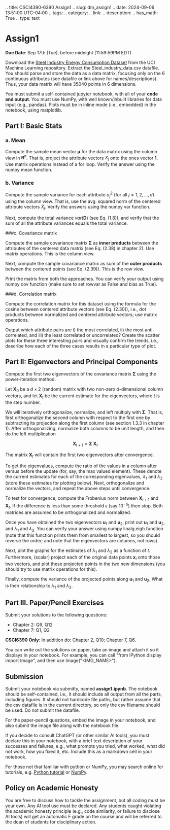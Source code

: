 .. title: CSCI4390-6390 Assign1
.. slug: dm_assign1
.. date: 2024-09-06 13:51:00 UTC-04:00
.. tags:
.. category:
.. link:
.. description:
.. has_math: True
.. type: text


# Assign1

**Due Date**: Sep 17th (Tue), before midnight (11:59:59PM EDT)

Download the [Steel Industry Energy Consumption
Dataset](https://archive.ics.uci.edu/dataset/851/steel+industry+energy+consumption) from the UCI
Machine Learning repository. Extract the Steel_industry_data.csv datafile. You should parse and
store the data as a data matrix, focusing only on the 6 continuous
attributes (see datafile or link above for names/descriptions). Thus, your data matrix
will have 35040 points in 6 dimensions.

You must submit a self-contained jupyter notebook, with all of your **code
and output**. You must use NumPy, with well known/inbuilt libraries for data
input (e.g., pandas). Plots must be in inline mode (i.e., embedded) in the
notebook, using matplotlib.

## Part I: Basic Stats

### a. Mean

Compute the sample mean vector $\mathbf{\mu}$ for the data matrix using the
column view in $\mathbf{R}^n$. That is, project the attribute vectors $X_j$
onto the ones vector $\mathbf{1}$. Use matrix operations instead of a for
loop. Verify the answer using the numpy mean function.

### b. Variance

Compute the sample variance for each attribute $\sigma_j^2$ (for all
$j=1,2,...,d$) using the column view. That is, use the avg. squared norm of
the centered attribute vectors $\bar{X}_j$. Verify the answers using the
numpy var function.

Next, compute the total variance $var(\mathbf{D})$ (see Eq. (1.8)), and
verify that the sum of all the attribute variances equals the total
variance.


###c. Covariance matrix

Compute the sample covariance matrix  $\mathbf{\Sigma}$ as **inner
products** between the attributes of the centered data matrix (see Eq.
(2.38) in chapter 2). Use matrix operations. This is the column view.

Next, compute the sample covariance matrix as sum of the **outer products**
between the centered points (see Eq. (2.39)).  This is the row view.

Print the matrix from both the approaches. You can verify your output using
numpy cov function (make sure to set rowvar as False and bias as True).


###d. Correlation matrix

Compute the correlation matrix for this dataset using the formula for the
cosine between centered attribute vectors (see Eq. (2.30)), i.e., dot
products between normalized and centered attribute vectors; use matrix
operations.

Output which attribute pairs are i) the most correlated, ii) the most
anti-correlated, and iii) the least correlated or uncorrelated?
Create the scatter plots for these three interesting pairs and visually
confirm the trends, i.e., describe how each of the three cases results in a
particular type of plot.


## Part II: Eigenvectors and Principal Components

Compute the first two eigenvectors of the covariance matrix
$\mathbf{\Sigma}$ using the power-iteration method.

Let $\mathbf{X}_0$ be a $d \times 2$ (random) matrix with two non-zero
$d$-dimensional column vectors, and let $\mathbf{X}_t$ be the current
estimate for the eigenvectors, where $t$ is the step number.

We will iteratively orthogonalize,
normalize, and left multiply with $\mathbf{\Sigma}$. That is, first
orthogonalize the second column with respect to the first one by
subtracting its projection along the first column (see section 1.3.3 in
chapter 1). After orthogonalizing, normalize both columns to be unit
length, and then do the left multiplication

$$\mathbf{X}_{t+1} = \mathbf{\Sigma} \; \mathbf{X}_t$$

The matrix $\mathbf{X}_t$ will contain the first two eigenvectors after
convergence.

To get the eigenvalues, compute the ratio of the values in a column
after versus before the update (for, say, the max valued element).
These denote the current estimates for each of the
corresponding eigenvalues, $\lambda_1$ and $\lambda_2$ (store these
estimates for plotting below).
Next, orthogonalize and normalize the vectors,
and repeat the above steps until convergence.

To test for convergence, compute the Frobenius norm between
$\mathbf{X}_{t+1}$ and $\mathbf{X}_t$. If the difference is less than some
threshold $\epsilon$ (say $10^{-6}$) then stop. Both matrices are assumed to be
orthogonalized and normalized.


Once you have obtained the two eigenvectors $\mathbf{u}_1$ and
$\mathbf{u}_2$,
print out $\mathbf{u}_1$ and $\mathbf{u}_2$, and $\lambda_1$ and
$\lambda_2$.
You can verify your answer using numpy linalg.eigh function (note that this
function prints them from smallest to largest, so you should reverse the
order; and note that the eigenvectors are columns, not rows).

Next, plot the graphs for the estimates of $\lambda_1$ and $\lambda_2$
as a function of $t$.
Furthermore, (scalar) project each of the original data points $\mathbf{x}_i$ onto
those two vectors, and plot these projected points in the two new dimensions (you should try to use matrix operations for this).


Finally, compute the variance of the projected points along $\mathbf{u}_1$
and $\mathbf{u}_2$. What is their relationship to $\lambda_1$ and
$\lambda_2$.

## Part III. Paper/Pencil Exercises

Submit your solutions to the following questions:
* Chapter 2: Q9, Q12
* Chapter 7: Q1, Q2

**CSCI6390 Only**: In addition do: Chapter 2, Q10; Chapter 7, Q6.

You can write out the solutions on paper, take an image and attach it so it
displays in your notebook. For example, you can call "from IPython.display import Image", and then use 
Image("<IMG_NAME>"). 

## Submission

Submit your notebook via submitty, named **assign1.ipynb**. The notebook
should be self-contained, i.e., it should include all output from all the
parts, including figures. It should not hardcode file paths, but rather
assume that the csv datafile is in the current directory, so only the csv
filename should be used. Do not submit the datafile.

For the paper-pencil questions, embed the image in your notebook, and also
submit the image file along with the notebook file.

If you decide to consult ChatGPT (or other similar AI tools), you must
declare this in your notebook, with a brief text description of your
successes and failures, e.g., what prompts you tried, what worked, what did
not work, how you fixed it, etc. Include this as a markdown cell in your
notebook.

For those not that familiar with python or NumPy, you may search online for
tutorials, e.g. [Python tutorial](https://docs.python.org/3/tutorial) or
[NumPy](https://numpy.org/doc/stable).

## Policy on Academic Honesty

You are free to discuss how to tackle the assignment, but all coding must be
your own. Any AI tool use must be declared. Any students caught violating
the academic honesty principle (e.g., code similarity, or failure to
disclose AI tools) will get an automatic F grade on the course and will be
referred to the dean of students for disciplinary action.
